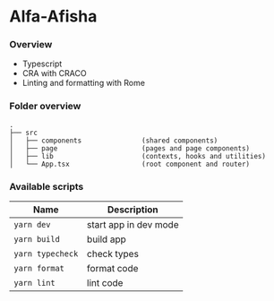 # Alfa-Afisha

### Overview

- Typescript
- CRA with CRACO
- Linting and formatting with Rome

### Folder overview

```
.
├── src
│   ├── components               (shared components)
│   ├── page                     (pages and page components)
│   ├── lib                      (contexts, hooks and utilities)
│   └── App.tsx                  (root component and router)
```

### Available scripts

| Name   | Description |
|-------------------|-----------------------|
| `yarn dev`        | start app in dev mode |
| `yarn build`      | build app             |
| `yarn typecheck`  | check types           |
| `yarn format`     | format code           |
| `yarn lint`       | lint code             |